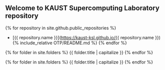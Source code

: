 ## Welcome to KAUST Supercomputing Laboratory repository

{% for repository in site.github.public_repositories %}
  * [{{ repository.name }}](https://kaust-ksl.github.io/{{ repository.name }})
  {% include_relative OTP/README.md %}
{% endfor %}

{% for folder in site.folders %}
   {{ folder.title | capitalize }}
{% endfor %}

{% for folder in site.folders %}
   {{ folder.title | capitalize }}
{% endfor %}
